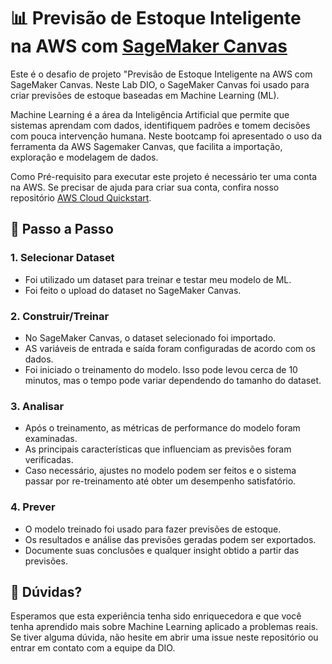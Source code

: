 # 📊 Previsão de Estoque Inteligente na AWS com [SageMaker Canvas](https://aws.amazon.com/pt/sagemaker/canvas/)

Este é o desafio de projeto "Previsão de Estoque Inteligente na AWS com SageMaker Canvas. Neste Lab DIO, o SageMaker Canvas foi usado para criar previsões de estoque baseadas em Machine Learning (ML).

Machine Learning é a área da Inteligência Artificial que permite que sistemas aprendam com dados, identifiquem padrões e tomem decisões com pouca intervenção humana.
Neste bootcamp foi apresentado o uso da ferramenta da AWS Sagemaker Canvas, que facilita a importação, exploração e modelagem de dados.

Como Pré-requisito para executar este projeto é necessário ter uma conta na AWS. Se precisar de ajuda para criar sua conta, confira nosso repositório [AWS Cloud Quickstart](https://github.com/digitalinnovationone/aws-cloud-quickstart).



## 🚀 Passo a Passo

### 1. Selecionar Dataset

-   Foi utilizado um dataset  para treinar e testar meu modelo de ML.
-   Foi feito o upload do dataset no SageMaker Canvas.

### 2. Construir/Treinar

-   No SageMaker Canvas, o dataset selecionado foi importado.
-   AS variáveis de entrada e saída  foram configuradas de acordo com os dados.
-   Foi iniciado o treinamento do modelo. Isso pode levou cerca de 10 minutos, mas o tempo pode variar dependendo do tamanho do dataset.

### 3. Analisar

-   Após o treinamento, as métricas de performance do modelo foram examinadas.
-   As principais características que influenciam as previsões foram verificadas.
-   Caso necessário, ajustes no modelo podem ser feitos e o sistema passar por re-treinamento até obter um desempenho satisfatório.

### 4. Prever

-   O modelo treinado foi usado para fazer previsões de estoque.
-   Os resultados e análise das previsões geradas podem ser exportados.
-   Documente suas conclusões e qualquer insight obtido a partir das previsões.

## 🤔 Dúvidas?

Esperamos que esta experiência tenha sido enriquecedora e que você tenha aprendido mais sobre Machine Learning aplicado a problemas reais. Se tiver alguma dúvida, não hesite em abrir uma issue neste repositório ou entrar em contato com a equipe da DIO.
